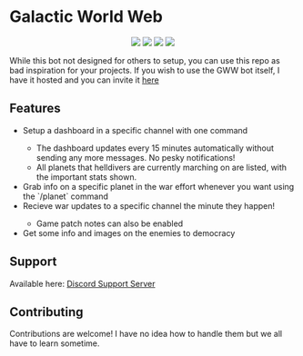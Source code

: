 # Galactic World Web
<p align="center">
    <a href="https://github.com/Stonemercy/Galactic-Wide-Web/commits/main"><img src="https://img.shields.io/github/last-commit/Stonemercy/Galactic-Wide-Web"></a>
    <a href="https://github.com/Stonemercy/Galactic-Wide-Web"><img src="https://img.shields.io/github/languages/code-size/Stonemercy/Galactic-Wide-Web"></a>
    <a href="https://github.com/psf/black"><img src="https://img.shields.io/badge/code%20style-black-000000.svg"></a>
	<a href="https://ko-fi.com/Z8Z6WR2CS"><img src="https://ko-fi.com/img/githubbutton_sm.svg"></a>
</p>

While this bot not designed for others to setup, you can use this repo as bad inspiration for your projects.
If you wish to use the GWW bot itself, I have it hosted and you can invite it [here](https://discord.com/channels/1212722266392109088/1212736310947741768/1212739169336434768)


## Features
<ul>
	<li>Setup a dashboard in a specific channel with one command</li>
	<ul>
		<li>The dashboard updates every 15 minutes automatically without sending any more messages. No pesky notifications!</li>
		<li>All planets that helldivers are currently marching on are listed, with the important stats shown.</li>
	</ul>
	<li>Grab info on a specific planet in the war effort whenever you want using the `/planet` command</li>
	<li>Recieve war updates to a specific channel the minute they happen!</li>
	<ul>
		<li>Game patch notes can also be enabled</li>
	</ul>
	<li>Get some info and images on the enemies to democracy</li>
</ul>


## Support
Available here: [Discord Support Server](https://discord.gg/Z8Ae5H5DjZ)


## Contributing
Contributions are welcome!
I have no idea how to handle them but we all have to learn sometime.
